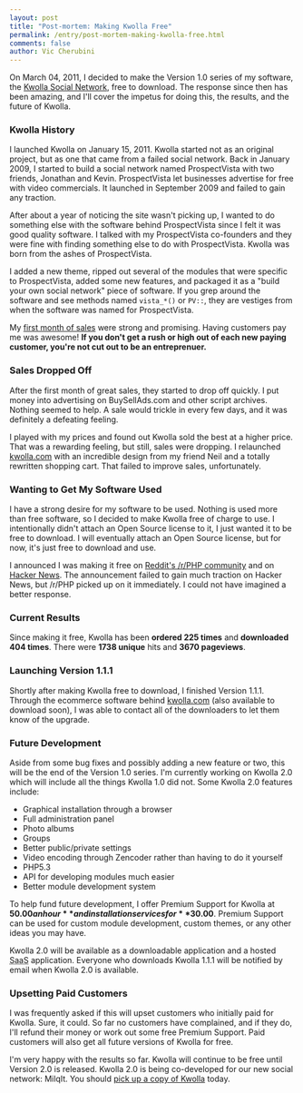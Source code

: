 ```yaml
---
layout: post
title: "Post-mortem: Making Kwolla Free"
permalink: /entry/post-mortem-making-kwolla-free.html
comments: false
author: Vic Cherubini
---
```


On March 04, 2011, I decided to make the Version 1.0 series of my software, the [Kwolla Social Network](http://kwolla.com), free to download. The response since then has been amazing, and I'll cover the impetus for doing this, the results, and the future of Kwolla.

### Kwolla History
I launched Kwolla on January 15, 2011. Kwolla started not as an original project, but as one that came from a failed social network. Back in January 2009, I started to build a social network named ProspectVista with two friends, Jonathan and Kevin. ProspectVista let businesses advertise for free with video commercials. It launched in September 2009 and failed to gain any traction.

After about a year of noticing the site wasn't picking up, I wanted to do something else with the software behind ProspectVista since I felt it was good quality software. I talked with my ProspectVista co-founders and they were fine with finding something else to do with ProspectVista. Kwolla was born from the ashes of ProspectVista.

I added a new theme, ripped out several of the modules that were specific to ProspectVista, added some new features, and packaged it as a "build your own social network" piece of software. If you grep around the software and see methods named `vista_*()` or `PV::`, they are vestiges from when the software was named for ProspectVista.

My [first month of sales](/entry/first-month-kwolla-sales-report) were strong and promising. Having customers pay me was awesome! **If you don't get a rush or high out of each new paying customer, you're not cut out to be an entreprenuer.**

### Sales Dropped Off
After the first month of great sales, they started to drop off quickly. I put money into advertising on BuySellAds.com and other script archives. Nothing seemed to help. A sale would trickle in every few days, and it was definitely a defeating feeling.

I played with my prices and found out Kwolla sold the best at a higher price. That was a rewarding feeling, but still, sales were dropping. I relaunched [kwolla.com](http://kwolla.com) with an incredible design from my friend Neil and a totally rewritten shopping cart. That failed to improve sales, unfortunately.

### Wanting to Get My Software Used
I have a strong desire for my software to be used. Nothing is used more than free software, so I decided to make Kwolla free of charge to use. I intentionally didn't attach an Open Source license to it, I just wanted it to be free to download. I will eventually attach an Open Source license, but for now, it's just free to download and use.

I announced I was making it free on [Reddit's /r/PHP community](http://www.reddit.com/r/PHP/comments/fxih8/ive_decided_to_make_my_software_free_until_i/) and on [Hacker News](http://news.ycombinator.com/item?id=2291312). The announcement failed to gain much traction on Hacker News, but /r/PHP picked up on it immediately. I could not have imagined a better response.

### Current Results
Since making it free, Kwolla has been **ordered 225 times** and **downloaded 404 times**. There were **1738 unique** hits and **3670 pageviews**.

### Launching Version 1.1.1
Shortly after making Kwolla free to download, I finished Version 1.1.1. Through the ecommerce software behind <a href="http://kwolla.com">kwolla.com</a> (also available to download soon), I was able to contact all of the downloaders to let them know of the upgrade.

### Future Development
Aside from some bug fixes and possibly adding a new feature or two, this will be the end of the Version 1.0 series. I'm currently working on Kwolla 2.0 which will include all the things Kwolla 1.0 did not. Some Kwolla 2.0 features include:

+  Graphical installation through a browser
+  Full administration panel
+  Photo albums
+  Groups
+  Better public/private settings
+  Video encoding through Zencoder rather than having to do it yourself
+  PHP5.3
+  API for developing modules much easier
+  Better module development system

To help fund future development, I offer Premium Support for Kwolla at **$50.00 an hour** and installation services for **$30.00**. Premium Support can be used for custom module development, custom themes, or any other ideas you may have.

Kwolla 2.0 will be available as a downloadable application and a hosted <acronym title="Software as a Service">SaaS</acronym> application. Everyone who downloads Kwolla 1.1.1 will be notified by email when Kwolla 2.0 is available.

### Upsetting Paid Customers
I was frequently asked if this will upset customers who initially paid for Kwolla. Sure, it could. So far no customers have complained, and if they do, I'll refund their money or work out some free Premium Support. Paid customers will also get all future versions of Kwolla for free.

I'm very happy with the results so far. Kwolla will continue to be free until Version 2.0 is released. Kwolla 2.0 is being co-developed for our new social network: MilqIt. You should [pick up a copy of Kwolla](http://kwolla.com) today.
